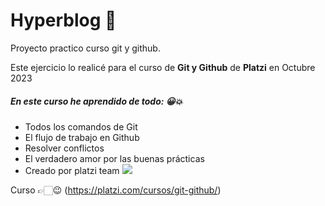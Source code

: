 # Hyperblog 💚
Proyecto practico curso git y github.

Este ejercicio lo realicé para el curso de **Git y Github** de **Platzi** en Octubre 2023

##### En este curso he aprendido de todo: 😀💥
- Todos los comandos de Git
- El flujo de trabajo en Github
- Resolver conflictos
- El verdadero amor por las buenas prácticas
- Creado por platzi team
[![](https://149695847.v2.pressablecdn.com/wp-content/uploads/2019/10/mapbox_github.jpg)](http://https://149695847.v2.pressablecdn.com/wp-content/uploads/2019/10/mapbox_github.jpg)


Curso 👉🏻😉 (https://platzi.com/cursos/git-github/)